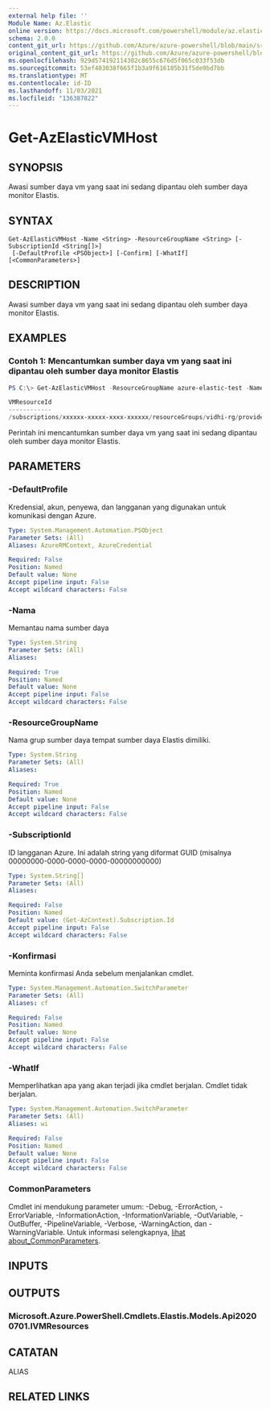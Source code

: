 ```yaml
---
external help file: ''
Module Name: Az.Elastic
online version: https://docs.microsoft.com/powershell/module/az.elastic/get-azelasticvmhost
schema: 2.0.0
content_git_url: https://github.com/Azure/azure-powershell/blob/main/src/Elastic/help/Get-AzElasticVMHost.md
original_content_git_url: https://github.com/Azure/azure-powershell/blob/main/src/Elastic/help/Get-AzElasticVMHost.md
ms.openlocfilehash: 929d574192114302c8655c676d5f065c033f53db
ms.sourcegitcommit: 53ef403038f665f1b3a9f616185b31f5de9bd7bb
ms.translationtype: MT
ms.contentlocale: id-ID
ms.lasthandoff: 11/03/2021
ms.locfileid: "136387822"
---
```

# Get-AzElasticVMHost

## SYNOPSIS
Awasi sumber daya vm yang saat ini sedang dipantau oleh sumber daya monitor Elastis.

## SYNTAX

```
Get-AzElasticVMHost -Name <String> -ResourceGroupName <String> [-SubscriptionId <String[]>]
 [-DefaultProfile <PSObject>] [-Confirm] [-WhatIf] [<CommonParameters>]
```

## DESCRIPTION
Awasi sumber daya vm yang saat ini sedang dipantau oleh sumber daya monitor Elastis.

## EXAMPLES

### Contoh 1: Mencantumkan sumber daya vm yang saat ini dipantau oleh sumber daya monitor Elastis
```powershell
PS C:\> Get-AzElasticVMHost -ResourceGroupName azure-elastic-test -Name elastic-pwsh02

VMResourceId
------------
/subscriptions/xxxxxx-xxxxx-xxxx-xxxxxx/resourceGroups/vidhi-rg/providers/Microsoft.Compute/virtualMachines/vidhi-linuxOS
```

Perintah ini mencantumkan sumber daya vm yang saat ini sedang dipantau oleh sumber daya monitor Elastis.

## PARAMETERS

### -DefaultProfile
Kredensial, akun, penyewa, dan langganan yang digunakan untuk komunikasi dengan Azure.

```yaml
Type: System.Management.Automation.PSObject
Parameter Sets: (All)
Aliases: AzureRMContext, AzureCredential

Required: False
Position: Named
Default value: None
Accept pipeline input: False
Accept wildcard characters: False
```

### -Nama
Memantau nama sumber daya

```yaml
Type: System.String
Parameter Sets: (All)
Aliases:

Required: True
Position: Named
Default value: None
Accept pipeline input: False
Accept wildcard characters: False
```

### -ResourceGroupName
Nama grup sumber daya tempat sumber daya Elastis dimiliki.

```yaml
Type: System.String
Parameter Sets: (All)
Aliases:

Required: True
Position: Named
Default value: None
Accept pipeline input: False
Accept wildcard characters: False
```

### -SubscriptionId
ID langganan Azure.
Ini adalah string yang diformat GUID (misalnya 00000000-0000-0000-0000-00000000000)

```yaml
Type: System.String[]
Parameter Sets: (All)
Aliases:

Required: False
Position: Named
Default value: (Get-AzContext).Subscription.Id
Accept pipeline input: False
Accept wildcard characters: False
```

### -Konfirmasi
Meminta konfirmasi Anda sebelum menjalankan cmdlet.

```yaml
Type: System.Management.Automation.SwitchParameter
Parameter Sets: (All)
Aliases: cf

Required: False
Position: Named
Default value: None
Accept pipeline input: False
Accept wildcard characters: False
```

### -WhatIf
Memperlihatkan apa yang akan terjadi jika cmdlet berjalan.
Cmdlet tidak berjalan.

```yaml
Type: System.Management.Automation.SwitchParameter
Parameter Sets: (All)
Aliases: wi

Required: False
Position: Named
Default value: None
Accept pipeline input: False
Accept wildcard characters: False
```

### CommonParameters
Cmdlet ini mendukung parameter umum: -Debug, -ErrorAction, -ErrorVariable, -InformationAction, -InformationVariable, -OutVariable, -OutBuffer, -PipelineVariable, -Verbose, -WarningAction, dan -WarningVariable. Untuk informasi selengkapnya, [lihat about_CommonParameters](http://go.microsoft.com/fwlink/?LinkID=113216).

## INPUTS

## OUTPUTS

### Microsoft.Azure.PowerShell.Cmdlets.Elastis.Models.Api20200701.IVMResources

## CATATAN

ALIAS

## RELATED LINKS

